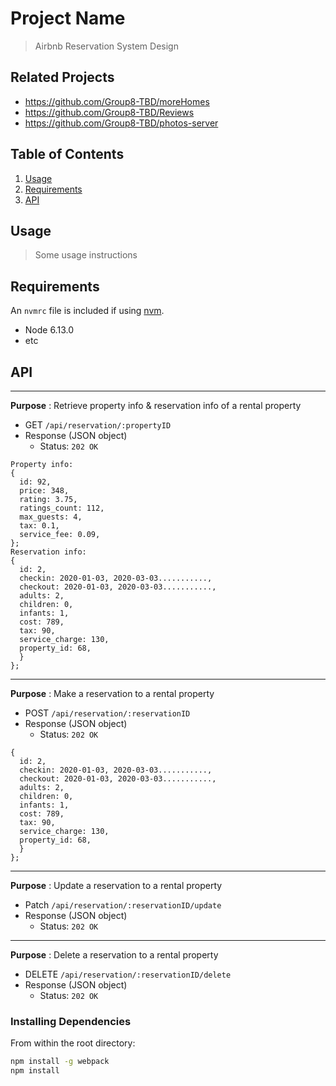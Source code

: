 # Project Name

> Airbnb Reservation System Design

## Related Projects
  - https://github.com/Group8-TBD/moreHomes
  - https://github.com/Group8-TBD/Reviews
  - https://github.com/Group8-TBD/photos-server

## Table of Contents

1. [Usage](#Usage)
1. [Requirements](#requirements)
1. [API](#API)

## Usage

> Some usage instructions

## Requirements

An `nvmrc` file is included if using [nvm](https://github.com/creationix/nvm).

- Node 6.13.0
- etc

## API

______________________________________________________

**Purpose** : Retrieve property info & reservation info of a rental property
- GET `/api/reservation/:propertyID`
- Response (JSON object)
  - Status: `202 OK`
```
Property info:
{
  id: 92,
  price: 348,
  rating: 3.75,
  ratings_count: 112,
  max_guests: 4,
  tax: 0.1,
  service_fee: 0.09,
};
Reservation info:
{
  id: 2,
  checkin: 2020-01-03, 2020-03-03...........,
  checkout: 2020-01-03, 2020-03-03...........,
  adults: 2,
  children: 0,
  infants: 1,
  cost: 789,
  tax: 90,
  service_charge: 130,
  property_id: 68,
  }
};
```
______________________________________________________

**Purpose** : Make a reservation to a rental property
- POST `/api/reservation/:reservationID`
- Response (JSON object)
  - Status: `202 OK`
```
{
  id: 2,
  checkin: 2020-01-03, 2020-03-03...........,
  checkout: 2020-01-03, 2020-03-03...........,
  adults: 2,
  children: 0,
  infants: 1,
  cost: 789,
  tax: 90,
  service_charge: 130,
  property_id: 68,
  }
};
```
______________________________________________________

**Purpose** : Update a reservation to a rental property
- Patch `/api/reservation/:reservationID/update`
- Response (JSON object)
  - Status: `202 OK`

______________________________________________________

**Purpose** : Delete a reservation to a rental property
- DELETE `/api/reservation/:reservationID/delete`
- Response (JSON object)
  - Status: `202 OK`



### Installing Dependencies

From within the root directory:

```sh
npm install -g webpack
npm install
```

